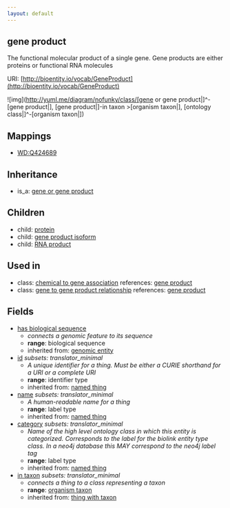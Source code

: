 ```yaml
---
layout: default
---
```


## gene product


The functional molecular product of a single gene. Gene products are either proteins or functional RNA molecules

URI: [http://bioentity.io/vocab/GeneProduct](http://bioentity.io/vocab/GeneProduct)


![img](http://yuml.me/diagram/nofunky/class/[gene or gene product|]^-[gene product|], [gene product|]-in taxon >[organism taxon|], [ontology class|]^-[organism taxon|])
## Mappings

 * [WD:Q424689](http://purl.obolibrary.org/obo/WD_Q424689)

## Inheritance

 *  is_a: [gene or gene product](GeneOrGeneProduct.html)

## Children

 *  child: [protein](Protein.html)
 *  child: [gene product isoform](GeneProductIsoform.html)
 *  child: [RNA product](RnaProduct.html)

## Used in

 *  class: [chemical to gene association](ChemicalToGeneAssociation.html) references: [gene product](GeneProduct.html)
 *  class: [gene to gene product relationship](GeneToGeneProductRelationship.html) references: [gene product](GeneProduct.html)

## Fields

 * [has biological sequence](has_biological_sequence.html)
    * _connects a genomic feature to its sequence_
    * __range__: biological sequence
    * inherited from: [genomic entity](GenomicEntity.html)
 * [id](id.html) *subsets: translator_minimal*
    * _A unique identifier for a thing. Must be either a CURIE shorthand for a URI or a complete URI_
    * __range__: identifier type
    * inherited from: [named thing](NamedThing.html)
 * [name](name.html) *subsets: translator_minimal*
    * _A human-readable name for a thing_
    * __range__: label type
    * inherited from: [named thing](NamedThing.html)
 * [category](category.html) *subsets: translator_minimal*
    * _Name of the high level ontology class in which this entity is categorized. Corresponds to the label for the biolink entity type class. In a neo4j database this MAY correspond to the neo4j label tag_
    * __range__: label type
    * inherited from: [named thing](NamedThing.html)
 * [in taxon](in_taxon.html) *subsets: translator_minimal*
    * _connects a thing to a class representing a taxon_
    * __range__: [organism taxon](OrganismTaxon.html)
    * inherited from: [thing with taxon](ThingWithTaxon.html)

